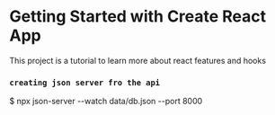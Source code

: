 # Getting Started with Create React App

This project is a tutorial to learn more about react features and hooks

### `creating json server fro the api`

$ npx json-server --watch data/db.json --port 8000
